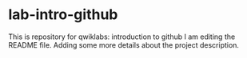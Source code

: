 # lab-intro-github
This is repository for qwiklabs: introduction to github
I am editing the README file. Adding some more details about the project description.
